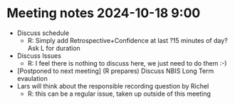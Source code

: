 # Meeting notes 2024-10-18 9:00

- Discuss schedule
  - R: Simply add Retrospective+Confidence at last ?15 minutes of day?
    Ask L for duration
- Discuss Issues
  - R: I feel there is nothing to discuss here, we just need to do them :-)
- [Postponed to next meeting] (R prepares) Discuss NBIS Long Term evaulation
- Lars will think about the responsible recording question by Richel
  - R: this can be a regular issue, taken up outside of this meeting


